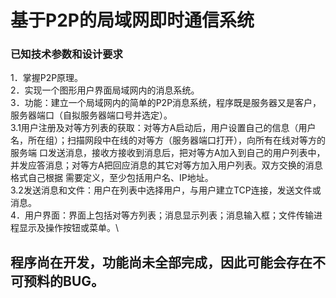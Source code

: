 # 基于P2P的局域网即时通信系统


### 已知技术参数和设计要求
1．掌握P2P原理。\
2．实现一个图形用户界面局域网内的消息系统。\
3．功能：建立一个局域网内的简单的P2P消息系统，程序既是服务器又是客户，服务器端口（自拟服务器端口号并选定）。\
  3.1用户注册及对等方列表的获取：对等方A启动后，用户设置自己的信息（用户名，所在组）；扫描网段中在线的对等方（服务器端口打开），向所有在线对等方的服务端    口发送消息，接收方接收到消息后，把对等方A加入到自己的用户列表中，并发应答消息；对等方A把回应消息的其它对等方加入用户列表。双方交换的消息格式自己根据    需要定义，至少包括用户名、IP地址。\
  3.2发送消息和文件：用户在列表中选择用户，与用户建立TCP连接，发送文件或消息。\
4．用户界面：界面上包括对等方列表；消息显示列表；消息输入框；文件传输进程显示及操作按钮或菜单。\

## 程序尚在开发，功能尚未全部完成，因此可能会存在不可预料的BUG。



